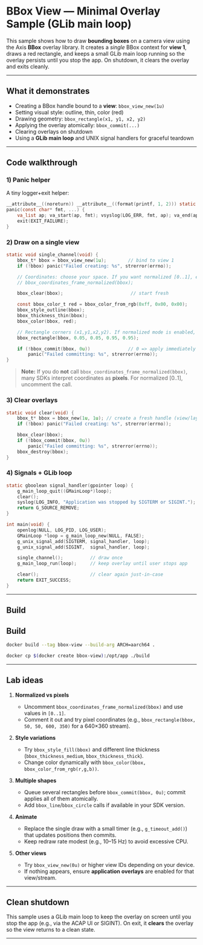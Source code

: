 # BBox View — Minimal Overlay Sample (GLib main loop)

This sample shows how to draw **bounding boxes** on a camera view using the Axis **BBox** overlay library. It creates a *single* BBox context for **view 1**, draws a red rectangle, and keeps a small GLib main loop running so the overlay persists until you stop the app. On shutdown, it clears the overlay and exits cleanly.


---

## What it demonstrates

- Creating a BBox handle bound to a **view**: `bbox_view_new(1u)`
- Setting visual style: outline, thin, color (red)
- Drawing geometry: `bbox_rectangle(x1, y1, x2, y2)`
- Applying the overlay atomically: `bbox_commit(...)`
- Clearing overlays on shutdown
- Using a **GLib main loop** and UNIX signal handlers for graceful teardown

---

## Code walkthrough

### 1) Panic helper
A tiny logger+exit helper:
```c
__attribute__((noreturn)) __attribute__((format(printf, 1, 2))) static void
panic(const char* fmt, ...) {
    va_list ap; va_start(ap, fmt); vsyslog(LOG_ERR, fmt, ap); va_end(ap);
    exit(EXIT_FAILURE);
}
```

### 2) Draw on a single view
```c
static void single_channel(void) {
    bbox_t* bbox = bbox_view_new(1u);        // bind to view 1
    if (!bbox) panic("Failed creating: %s", strerror(errno));

    // Coordinates: choose your space. If you want normalized [0..1], enable:
    // bbox_coordinates_frame_normalized(bbox);

    bbox_clear(bbox);                         // start fresh

    const bbox_color_t red = bbox_color_from_rgb(0xff, 0x00, 0x00);
    bbox_style_outline(bbox);
    bbox_thickness_thin(bbox);
    bbox_color(bbox, red);

    // Rectangle corners (x1,y1,x2,y2). If normalized mode is enabled, use [0..1].
    bbox_rectangle(bbox, 0.05, 0.05, 0.95, 0.95);

    if (!bbox_commit(bbox, 0u))              // 0 => apply immediately
        panic("Failed committing: %s", strerror(errno));
}
```
> **Note:** If you do **not** call `bbox_coordinates_frame_normalized(bbox)`, many SDKs interpret coordinates as **pixels**. For normalized [0..1], uncomment the call.

### 3) Clear overlays
```c
static void clear(void) {
    bbox_t* bbox = bbox_new(1u, 1u); // create a fresh handle (view/layer),
    if (!bbox) panic("Failed creating: %s", strerror(errno));

    bbox_clear(bbox);
    if (!bbox_commit(bbox, 0u))
        panic("Failed committing: %s", strerror(errno));
    bbox_destroy(bbox);
}
```

### 4) Signals + GLib loop
```c
static gboolean signal_handler(gpointer loop) {
    g_main_loop_quit((GMainLoop*)loop);
    clear();
    syslog(LOG_INFO, "Application was stopped by SIGTERM or SIGINT.");
    return G_SOURCE_REMOVE;
}

int main(void) {
    openlog(NULL, LOG_PID, LOG_USER);
    GMainLoop *loop = g_main_loop_new(NULL, FALSE);
    g_unix_signal_add(SIGTERM, signal_handler, loop);
    g_unix_signal_add(SIGINT,  signal_handler, loop);

    single_channel();          // draw once
    g_main_loop_run(loop);     // keep overlay until user stops app

    clear();                   // clear again just-in-case
    return EXIT_SUCCESS;
}
```

---

## Build 

## Build

```bash
docker build --tag bbox-view --build-arg ARCH=aarch64 .
```
```bash
docker cp $(docker create bbox-view):/opt/app ./build
```
---

## Lab ideas

1. **Normalized vs pixels**  
   - Uncomment `bbox_coordinates_frame_normalized(bbox)` and use values in `[0..1]`.  
   - Comment it out and try pixel coordinates (e.g., `bbox_rectangle(bbox, 50, 50, 600, 350)` for a 640×360 stream).

2. **Style variations**  
   - Try `bbox_style_fill(bbox)` and different line thickness (`bbox_thickness_medium`, `bbox_thickness_thick`).  
   - Change color dynamically with `bbox_color(bbox, bbox_color_from_rgb(r,g,b))`.

3. **Multiple shapes**  
   - Queue several rectangles before `bbox_commit(bbox, 0u)`; commit applies all of them atomically.  
   - Add `bbox_line`/`bbox_circle` calls if available in your SDK version.

4. **Animate**  
   - Replace the single draw with a small timer (e.g., `g_timeout_add()`) that updates positions then commits.  
   - Keep redraw rate modest (e.g., 10–15 Hz) to avoid excessive CPU.

5. **Other views**  
   - Try `bbox_view_new(0u)` or higher view IDs depending on your device.  
   - If nothing appears, ensure **application overlays** are enabled for that view/stream.

---



## Clean shutdown

This sample uses a GLib main loop to keep the overlay on screen until you stop the app (e.g., via the ACAP UI or SIGINT). On exit, it **clears** the overlay so the view returns to a clean state.

---


